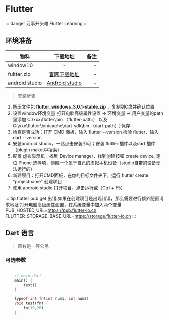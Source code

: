 # Flutter 

::: danger 万事开头难
    Flutter Learning
:::

## 环境准备

| 物料          | 下载地址           | 备注  |
| ------------- |:-------------:| -----:|
| window10      | - | - |
| fultter.zip      | [官网下载地址](https://storage.flutter-io.cn/flutter_infra_release/releases/stable/windows/flutter_windows_3.0.1-stable.zip)      |   - |
| android studio | [Android studio](https://developer.android.google.cn/studio)      |    - |

> 安装步骤
1. 解压文件包 **flutter_windows_3.0.1-stable.zip** ，复制到C盘并确认位置
2. 设置window环境变量 打开电脑高级属性设置 -> 环境变量 -> 用户变量的path里添加 C:\xxx\flutter\bin （flutter-path:） 以及 C:\xxx\flutter\bin\cache\dart-sdk\bin （dart-path）；保存
3. 检查是否成功：打开 CMD 面板，输入 flutter --version 检验 flutter，输入 dart --version
4. 安装android studio，一路点击安装即可；安装 flutter 插件以及dart 插件（plugin maket中搜索）
5. 配置 虚拟显示机：找到 Device manager，找到创建按钮 create device, 定位 Phone 选择项，创建一个属于自己的虚拟手机设备（studio自带的设备无法运行的）
6. 新建项目：打开CMD面板，在你的目标文件夹下，运行 flutter create "projectname" 创建项目
7. 使用 android studio 打开项目，点击运行或（Ctrl + F5）

::: tip flutter pub get 出错
    如果在创建项目是出现错误，那么需要进行额外配置请求地址
    打开电脑高级属性设置，在系统变量中加入两个变量
    PUB_HOSTED_URL=https://pub.flutter-io.cn
    FLUTTER_STORAGE_BASE_URL=https://storage.flutter-io.cn
:::

## Dart 语言

> 函数是一等公民

### 可选参数

``` dart

    // main.dart
    main() {
        test()
    }

    typeof int fn(int num1, int num2)
    void test(fn) {
        fn(10,20)
    }

```